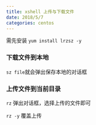 ```yaml
---
title: xshell 上传与下载文件
date: 2018/5/7
categories: centos
---
```


需先安装 `yum install lrzsz -y`
### 下载文件到本地
`sz file`就会弹出保存本地的对话框

### 上传文件到当前目录
`rz` 弹出对话框，选择上传的文件即可

`rz -y` 覆盖上传